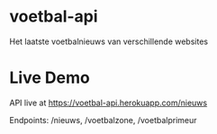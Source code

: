 # voetbal-api

Het laatste voetbalnieuws van verschillende websites

# Live Demo

API live at https://voetbal-api.herokuapp.com/nieuws

Endpoints: /nieuws, /voetbalzone, /voetbalprimeur
